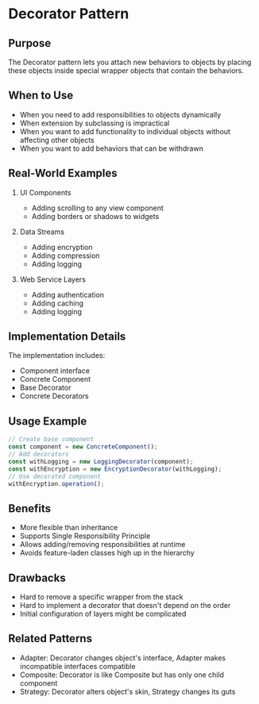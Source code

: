 # Decorator Pattern

## Purpose
The Decorator pattern lets you attach new behaviors to objects by placing these objects inside special wrapper objects that contain the behaviors.

## When to Use
- When you need to add responsibilities to objects dynamically
- When extension by subclassing is impractical
- When you want to add functionality to individual objects without affecting other objects
- When you want to add behaviors that can be withdrawn

## Real-World Examples
1. UI Components
   - Adding scrolling to any view component
   - Adding borders or shadows to widgets

2. Data Streams
   - Adding encryption
   - Adding compression
   - Adding logging

3. Web Service Layers
   - Adding authentication
   - Adding caching
   - Adding logging

## Implementation Details
The implementation includes:
- Component interface
- Concrete Component
- Base Decorator
- Concrete Decorators

## Usage Example 

```typescript
// Create base component
const component = new ConcreteComponent();
// Add decorators
const withLogging = new LoggingDecorator(component);
const withEncryption = new EncryptionDecorator(withLogging);
// Use decorated component
withEncryption.operation();
```

## Benefits
- More flexible than inheritance
- Supports Single Responsibility Principle
- Allows adding/removing responsibilities at runtime
- Avoids feature-laden classes high up in the hierarchy

## Drawbacks
- Hard to remove a specific wrapper from the stack
- Hard to implement a decorator that doesn't depend on the order
- Initial configuration of layers might be complicated

## Related Patterns
- Adapter: Decorator changes object's interface, Adapter makes incompatible interfaces compatible
- Composite: Decorator is like Composite but has only one child component
- Strategy: Decorator alters object's skin, Strategy changes its guts